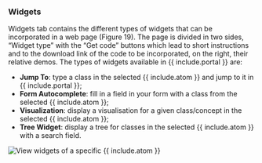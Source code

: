 ### Widgets
Widgets tab contains the different types of widgets that can be incorporated in a web page   (Figure 19). The page is divided in two sides, “Widget type” with the “Get code” buttons which lead to short instructions and to the download link of the code to be incorporated, on the right, their relative  demos. 
The types of widgets available in {{ include.portal }} are:
- **Jump To**: type a class in the selected {{ include.atom }} and jump to it in {{ include.portal }};
- **Form Autocomplete**: fill in a field in your form with a class from the selected {{ include.atom }}; 
- **Visualization**: display a visualisation for a given class/concept in the selected {{ include.atom }};
- **Tree Widget**: display a tree for classes in the selected {{ include.atom }} with a search field.

![View widgets of a specific {{ include.atom }}]({{site.figures_link}}/{{include.portal}}/menu_widgets.png)
